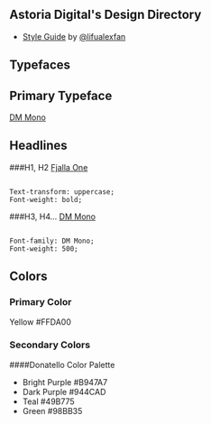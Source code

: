 ## Astoria Digital's Design Directory
- [Style Guide](https://www.figma.com/file/LXKWblcPXToV1uVakYXbhB/Astoria-Digital?node-id=133%3A3) by [@lifualexfan](http://github.com/lifualexfan)

## Typefaces

## Primary Typeface

[DM Mono](https://fonts.google.com/specimen/DM+Mono)

## Headlines

###H1, H2
[Fjalla One](https://fonts.google.com/specimen/Fjalla+One) 

```

Text-transform: uppercase; 
Font-weight: bold;

```
###H3, H4...
[DM Mono](https://fonts.google.com/specimen/DM+Mono)

```

Font-family: DM Mono;
Font-weight: 500;

```

## Colors

### Primary Color

Yellow #FFDA00

### Secondary Colors

####Donatello Color Palette 

* Bright Purple #B947A7
* Dark Purple #944CAD
* Teal #49B775
* Green #98BB35
